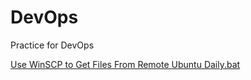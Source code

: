 # DevOps
Practice for DevOps

[Use WinSCP to Get Files From Remote Ubuntu Daily.bat](https://gist.github.com/benbai123/8df98eb4f7499254df2cacbb26184ba5#file-full_remote_to_local_synchronization-txt)
